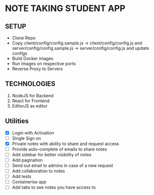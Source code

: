 # NOTE TAKING STUDENT APP

## SETUP
-  Clone Repo
-  Copy client/config/config.sample.js -> client/config/config.js and server/config/config.sample.js -> server/config/config.js and update configs
-  Build Docker images
-  Run Images on respective ports
-  Reverse Proxy to Servers

## TECHNOLOGIES
1. NodeJS for Backend
2. React for Frontend
3. EditorJS as editor

## Utilities
- [x] Login with Activation
- [ ] Single Sign on
- [x] Private notes with ability to share and request access
- [ ] Provide auto-complete of emails to share notes
- [ ] Add sidebar for better visibility of notes
- [ ] Add pagination
- [ ] Send out email to admins in case of a new request
- [ ] Add collaboration to notes
- [ ] Add tests
- [ ] Containerise app
- [ ] Add tabs to see notes you have access to
